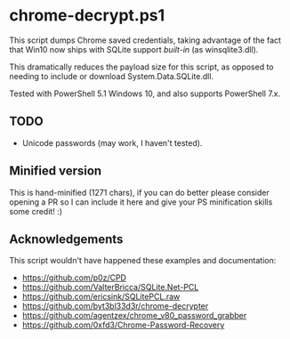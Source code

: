 # chrome-decrypt.ps1

This script dumps Chrome saved credentials, taking advantage of the fact that
Win10 now ships with SQLite support *built-in* (as winsqlite3.dll).

This dramatically reduces the payload size for this script, as opposed to
needing to include or download System.Data.SQLite.dll.

Tested with PowerShell 5.1 Windows 10, and also supports PowerShell 7.x.

## TODO

 * Unicode passwords (may work, I haven't tested).

## Minified version

This is hand-minified (1271 chars), if you can do better please consider
opening a PR so I can include it here and give your PS minification skills
some credit! :)

## Acknowledgements

This script wouldn't have happened these examples and documentation:

 * https://github.com/p0z/CPD
 * https://github.com/ValterBricca/SQLite.Net-PCL
 * https://github.com/ericsink/SQLitePCL.raw
 * https://github.com/byt3bl33d3r/chrome-decrypter
 * https://github.com/agentzex/chrome_v80_password_grabber
 * https://github.com/0xfd3/Chrome-Password-Recovery

